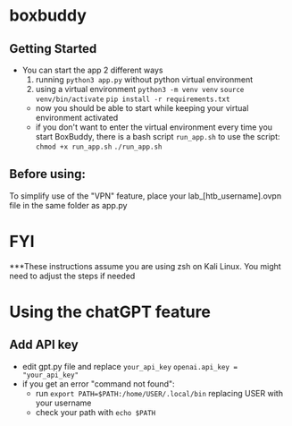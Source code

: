 # boxbuddy

## Getting Started

- You can start the app 2 different ways 
  1) running `python3 app.py` without python virtual environment
  2) using a virtual environment 
      `python3 -m venv venv`
      `source venv/bin/activate`
      `pip install -r requirements.txt `
    - now you should be able to start while keeping your virtual environment activated
    - if you don't want to enter the virtual environment every time you start BoxBuddy, there is a bash script `run_app.sh` to use the script:
      `chmod +x run_app.sh`
      `./run_app.sh`


## Before using: 

To simplify use of the "VPN" feature, place your lab_[htb_username].ovpn file in the same folder as app.py

# FYI
***These instructions assume you are using zsh on Kali Linux. You might need to adjust the steps if needed 


# Using the chatGPT feature

## Add API key
- edit gpt.py file and replace `your_api_key` 
  `openai.api_key = "your_api_key"`
- if you get an error "command not found":
  - run `export PATH=$PATH:/home/USER/.local/bin` replacing USER with your username
  - check your path with `echo $PATH`
  
